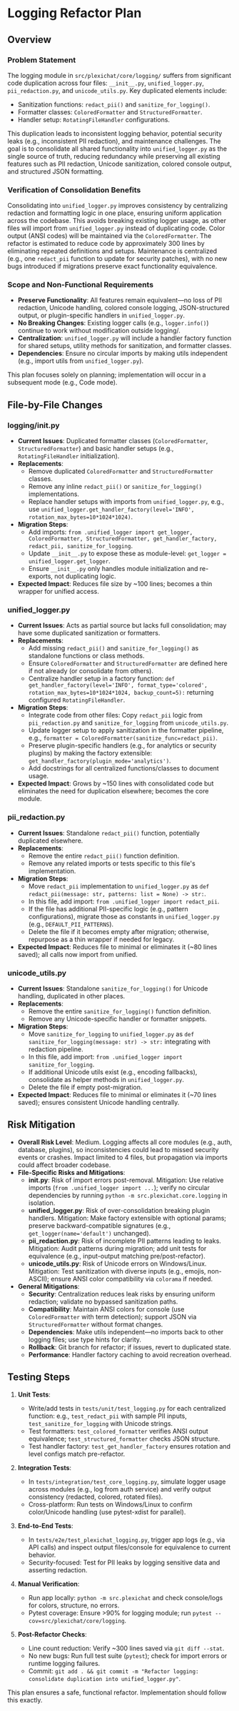 # Logging Refactor Plan

## Overview

### Problem Statement
The logging module in `src/plexichat/core/logging/` suffers from significant code duplication across four files: `__init__.py`, `unified_logger.py`, `pii_redaction.py`, and `unicode_utils.py`. Key duplicated elements include:
- Sanitization functions: `redact_pii()` and `sanitize_for_logging()`.
- Formatter classes: `ColoredFormatter` and `StructuredFormatter`.
- Handler setup: `RotatingFileHandler` configurations.

This duplication leads to inconsistent logging behavior, potential security leaks (e.g., inconsistent PII redaction), and maintenance challenges. The goal is to consolidate all shared functionality into `unified_logger.py` as the single source of truth, reducing redundancy while preserving all existing features such as PII redaction, Unicode sanitization, colored console output, and structured JSON formatting.

### Verification of Consolidation Benefits
Consolidating into `unified_logger.py` improves consistency by centralizing redaction and formatting logic in one place, ensuring uniform application across the codebase. This avoids breaking existing logger usage, as other files will import from `unified_logger.py` instead of duplicating code. Color output (ANSI codes) will be maintained via the `ColoredFormatter`. The refactor is estimated to reduce code by approximately 300 lines by eliminating repeated definitions and setups. Maintenance is centralized (e.g., one `redact_pii` function to update for security patches), with no new bugs introduced if migrations preserve exact functionality equivalence.

### Scope and Non-Functional Requirements
- **Preserve Functionality**: All features remain equivalent—no loss of PII redaction, Unicode handling, colored console logging, JSON-structured output, or plugin-specific handlers in `unified_logger.py`.
- **No Breaking Changes**: Existing logger calls (e.g., `logger.info()`) continue to work without modification outside logging/.
- **Centralization**: `unified_logger.py` will include a handler factory function for shared setups, utility methods for sanitization, and formatter classes.
- **Dependencies**: Ensure no circular imports by making utils independent (e.g., import utils from `unified_logger.py`).

This plan focuses solely on planning; implementation will occur in a subsequent mode (e.g., Code mode).

## File-by-File Changes

### logging/__init__.py
- **Current Issues**: Duplicated formatter classes (`ColoredFormatter`, `StructuredFormatter`) and basic handler setups (e.g., `RotatingFileHandler` initialization).
- **Replacements**:
  - Remove duplicated `ColoredFormatter` and `StructuredFormatter` classes.
  - Remove any inline `redact_pii()` or `sanitize_for_logging()` implementations.
  - Replace handler setups with imports from `unified_logger.py`, e.g., use `unified_logger.get_handler_factory(level='INFO', rotation_max_bytes=10*1024*1024)`.
- **Migration Steps**:
  - Add imports: `from .unified_logger import get_logger, ColoredFormatter, StructuredFormatter, get_handler_factory, redact_pii, sanitize_for_logging`.
  - Update `__init__.py` to expose these as module-level: `get_logger = unified_logger.get_logger`.
  - Ensure `__init__.py` only handles module initialization and re-exports, not duplicating logic.
- **Expected Impact**: Reduces file size by ~100 lines; becomes a thin wrapper for unified access.

### unified_logger.py
- **Current Issues**: Acts as partial source but lacks full consolidation; may have some duplicated sanitization or formatters.
- **Replacements**:
  - Add missing `redact_pii()` and `sanitize_for_logging()` as standalone functions or class methods.
  - Ensure `ColoredFormatter` and `StructuredFormatter` are defined here if not already (or consolidate from others).
  - Centralize handler setup in a factory function: `def get_handler_factory(level='INFO', format_type='colored', rotation_max_bytes=10*1024*1024, backup_count=5):` returning configured `RotatingFileHandler`.
- **Migration Steps**:
  - Integrate code from other files: Copy `redact_pii` logic from `pii_redaction.py` and `sanitize_for_logging` from `unicode_utils.py`.
  - Update logger setup to apply sanitization in the formatter pipeline, e.g., `formatter = ColoredFormatter(sanitize_func=redact_pii)`.
  - Preserve plugin-specific handlers (e.g., for analytics or security plugins) by making the factory extensible: `get_handler_factory(plugin_mode='analytics')`.
  - Add docstrings for all centralized functions/classes to document usage.
- **Expected Impact**: Grows by ~150 lines with consolidated code but eliminates the need for duplication elsewhere; becomes the core module.

### pii_redaction.py
- **Current Issues**: Standalone `redact_pii()` function, potentially duplicated elsewhere.
- **Replacements**:
  - Remove the entire `redact_pii()` function definition.
  - Remove any related imports or tests specific to this file's implementation.
- **Migration Steps**:
  - Move `redact_pii` implementation to `unified_logger.py` as `def redact_pii(message: str, patterns: list = None) -> str:`.
  - In this file, add import: `from .unified_logger import redact_pii`.
  - If the file has additional PII-specific logic (e.g., pattern configurations), migrate those as constants in `unified_logger.py` (e.g., `DEFAULT_PII_PATTERNS`).
  - Delete the file if it becomes empty after migration; otherwise, repurpose as a thin wrapper if needed for legacy.
- **Expected Impact**: Reduces file to minimal or eliminates it (~80 lines saved); all calls now import from unified.

### unicode_utils.py
- **Current Issues**: Standalone `sanitize_for_logging()` for Unicode handling, duplicated in other places.
- **Replacements**:
  - Remove the entire `sanitize_for_logging()` function definition.
  - Remove any Unicode-specific handler or formatter snippets.
- **Migration Steps**:
  - Move `sanitize_for_logging` to `unified_logger.py` as `def sanitize_for_logging(message: str) -> str:` integrating with redaction pipeline.
  - In this file, add import: `from .unified_logger import sanitize_for_logging`.
  - If additional Unicode utils exist (e.g., encoding fallbacks), consolidate as helper methods in `unified_logger.py`.
  - Delete the file if empty post-migration.
- **Expected Impact**: Reduces file to minimal or eliminates it (~70 lines saved); ensures consistent Unicode handling centrally.

## Risk Mitigation

- **Overall Risk Level**: Medium. Logging affects all core modules (e.g., auth, database, plugins), so inconsistencies could lead to missed security events or crashes. Impact limited to 4 files, but propagation via imports could affect broader codebase.
- **File-Specific Risks and Mitigations**:
  - **__init__.py**: Risk of import errors post-removal. Mitigation: Use relative imports (`from .unified_logger import ...`); verify no circular dependencies by running `python -m src.plexichat.core.logging` in isolation.
  - **unified_logger.py**: Risk of over-consolidation breaking plugin handlers. Mitigation: Make factory extensible with optional params; preserve backward-compatible signatures (e.g., `get_logger(name='default')` unchanged).
  - **pii_redaction.py**: Risk of incomplete PII patterns leading to leaks. Mitigation: Audit patterns during migration; add unit tests for equivalence (e.g., input-output matching pre/post-refactor).
  - **unicode_utils.py**: Risk of Unicode errors on Windows/Linux. Mitigation: Test sanitization with diverse inputs (e.g., emojis, non-ASCII); ensure ANSI color compatibility via `colorama` if needed.
- **General Mitigations**:
  - **Security**: Centralization reduces leak risks by ensuring uniform redaction; validate no bypassed sanitization paths.
  - **Compatibility**: Maintain ANSI colors for console (use `ColoredFormatter` with term detection); support JSON via `StructuredFormatter` without format changes.
  - **Dependencies**: Make utils independent—no imports back to other logging files; use type hints for clarity.
  - **Rollback**: Git branch for refactor; if issues, revert to duplicated state.
  - **Performance**: Handler factory caching to avoid recreation overhead.

## Testing Steps

1. **Unit Tests**:
   - Write/add tests in `tests/unit/test_logging.py` for each centralized function: e.g., `test_redact_pii` with sample PII inputs, `test_sanitize_for_logging` with Unicode strings.
   - Test formatters: `test_colored_formatter` verifies ANSI output equivalence; `test_structured_formatter` checks JSON structure.
   - Test handler factory: `test_get_handler_factory` ensures rotation and level configs match pre-refactor.

2. **Integration Tests**:
   - In `tests/integration/test_core_logging.py`, simulate logger usage across modules (e.g., log from auth service) and verify output consistency (redacted, colored, rotated files).
   - Cross-platform: Run tests on Windows/Linux to confirm color/Unicode handling (use pytest-xdist for parallel).

3. **End-to-End Tests**:
   - In `tests/e2e/test_plexichat_logging.py`, trigger app logs (e.g., via API calls) and inspect output files/console for equivalence to current behavior.
   - Security-focused: Test for PII leaks by logging sensitive data and asserting redaction.

4. **Manual Verification**:
   - Run app locally: `python -m src.plexichat` and check console/logs for colors, structure, no errors.
   - Pytest coverage: Ensure >90% for logging module; run `pytest --cov=src/plexichat/core/logging`.

5. **Post-Refactor Checks**:
   - Line count reduction: Verify ~300 lines saved via `git diff --stat`.
   - No new bugs: Run full test suite (`pytest`); check for import errors or runtime logging failures.
   - Commit: `git add . && git commit -m "Refactor logging: consolidate duplication into unified_logger.py"`.

This plan ensures a safe, functional refactor. Implementation should follow this exactly.